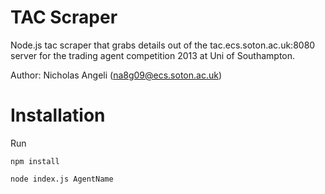 TAC Scraper
========

Node.js tac scraper that grabs details out of the tac.ecs.soton.ac.uk:8080 server for the trading agent competition 2013 at Uni of Southampton. 

Author: Nicholas Angeli (na8g09@ecs.soton.ac.uk)

Installation
============

Run

    npm install
    
    node index.js AgentName
